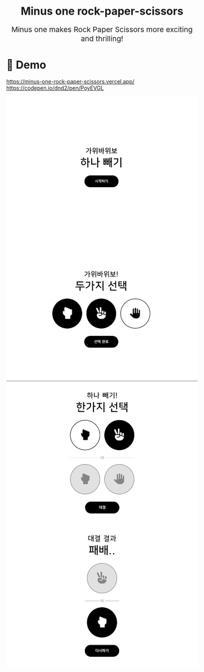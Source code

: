 <p align="center" style="color: #343a40">
  <h1 align="center">Minus one rock-paper-scissors</h1>
</p>
<p align="center" style="font-size: 1.2rem;">
  Minus one makes Rock Paper Scissors more exciting and thrilling!
</p>

# 👀 Demo
<p>
    <a href="https://minus-one-rock-paper-scissors.vercel.app/" target="_blank">https://minus-one-rock-paper-scissors.vercel.app/</a>
    <a href="https://codepen.io/dnd2/pen/PoyEVGL" target="_blank">https://codepen.io/dnd2/pen/PoyEVGL</a>
</p>
<img src="https://raw.githubusercontent.com/Woong25/Minus_one_rock_paper_scissors/master/assets/images/demo1.jpg" /> <img src="https://raw.githubusercontent.com/Woong25/Minus_one_rock_paper_scissors/master/assets/images/demo2.jpg" />
<img src="https://raw.githubusercontent.com/Woong25/Minus_one_rock_paper_scissors/master/assets/images/demo3.jpg" /> <img src="https://raw.githubusercontent.com/Woong25/Minus_one_rock_paper_scissors/master/assets/images/demo4.jpg" />